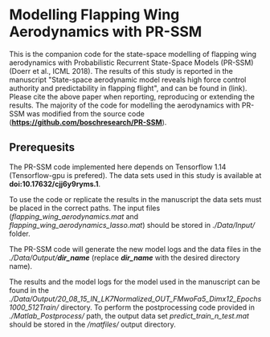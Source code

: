 # Modelling Flapping Wing Aerodynamics with PR-SSM
This is the companion code for the state-space modelling of flapping wing aerodynamics with Probabilistic Recurrent State-Space Models (PR-SSM) (Doerr et al., ICML 2018). The results of this study is reported in the manuscript "State-space aerodynamic model reveals high force control authority and predictability in flapping flight", and can be found in (link). Please cite the above paper when reporting, reproducing or extending the results. The majority of the code for modelling the aerodynamics with PR-SSM was modified from the source code (**https://github.com/boschresearch/PR-SSM**).

## Prerequesits
The PR-SSM code implemented here depends on Tensorflow 1.14 (Tensorflow-gpu is prefered). The data sets used in this study is available at **doi:10.17632/cjj6y9ryms.1**.

To use the code or replicate the results in the manuscript the data sets must be placed in the correct paths. The input files (*flapping_wing_aerodynamics.mat* and *flapping_wing_aerodynamics_lasso.mat*) should be stored in *./Data/Input/* folder. 

The PR-SSM code will generate the new model logs and the data files in the *./Data/Output/**dir_name*** (replace ***dir_name*** with the desired directory name).

The results and the model logs for the model used in the manuscript can be found in the *./Data/Output/20_08_15_IN_LK7Normalized_OUT_FMwoFa5_Dimx12_Epochs1000_512Train/* directory. To perform the postprocessing code provided in *./Matlab_Postprocess/* path, the output data set *predict_train_n_test.mat* should be stored in the */matfiles/* output directory.


